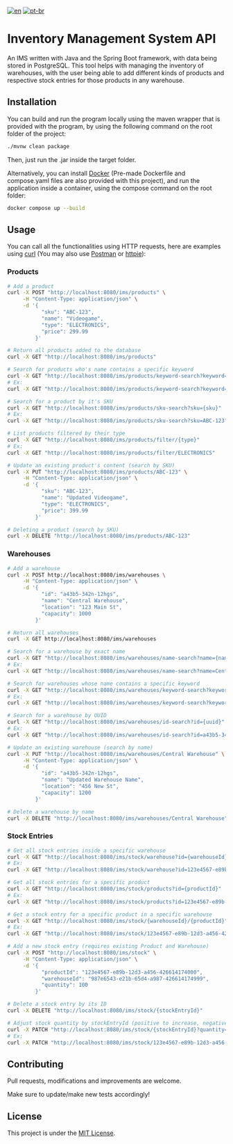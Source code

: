[![en](https://img.shields.io/badge/lang-en-red.svg)](https://https://github.com/GiovBerlato/inventory_management_system/edit/main/README.md)
[![pt-br](https://img.shields.io/badge/lang-pt--br-green.svg)](https://github.com/GiovBerlato/inventory_management_system/edit/main/README.pt-br.md)

# Inventory Management System API

An IMS written with Java and the Spring Boot framework, with data being stored in PostgreSQL. This tool helps with managing the inventory of warehouses, with the user being able to add different kinds of products and respective stock entries for those products in any warehouse.

## Installation

You can build and run the program locally using the maven wrapper that is provided with the program, by using the following command on the root folder of the project:

```bash
./mvnw clean package
```
Then, just run the .jar inside the target folder.

Alternatively, you can install [Docker](https://www.docker.com/) (Pre-made Dockerfile and compose.yaml files are also provided with this project), and run the application inside a container, using the compose command on the root folder:

```bash
docker compose up --build
```

## Usage

You can call all the functionalities using HTTP requests, here are examples using [curl](https://curl.se/download.html) (You may also use [Postman](https://www.postman.com/downloads/) or [httpie](https://httpie.io/)):

### Products
```bash
# Add a product
curl -X POST "http://localhost:8080/ims/products" \
     -H "Content-Type: application/json" \
     -d '{
           "sku": "ABC-123",
           "name": "Videogame",
           "type": "ELECTRONICS",
           "price": 299.99
         }'

# Return all products added to the database
curl -X GET "http://localhost:8080/ims/products"

# Search for products who's name contains a specific keyword
curl -X GET "http://localhost:8080/ims/products/keyword-search?keyword={keyword}"
# Ex:
curl -X GET "http://localhost:8080/ims/products/keyword-search?keyword=fork"

# Search for a product by it's SKU
curl -X GET "http://localhost:8080/ims/products/sku-search?sku={sku}"
# Ex:
curl -X GET "http://localhost:8080/ims/products/sku-search?sku=ABC-123"

# List products filtered by their type
curl -X GET "http://localhost:8080/ims/products/filter/{type}"
# Ex:
curl -X GET "http://localhost:8080/ims/products/filter/ELECTRONICS"

# Update an existing product's content (search by SKU)
curl -X PUT "http://localhost:8080/ims/products/ABC-123" \
     -H "Content-Type: application/json" \
     -d '{
           "sku": "ABC-123",
           "name": "Updated Videogame",
           "type": "ELECTRONICS",
           "price": 399.99
         }'

# Deleting a product (search by SKU)
curl -X DELETE "http://localhost:8080/ims/products/ABC-123"
```

### Warehouses

```bash
# Add a warehouse
curl -X POST http://localhost:8080/ims/warehouses \
     -H "Content-Type: application/json" \
     -d '{
           "id": "a43b5-342n-12hgs",
           "name": "Central Warehouse",
           "location": "123 Main St",
           "capacity": 1000
         }'

# Return all warehouses
curl -X GET http://localhost:8080/ims/warehouses

# Search for a warehouse by exact name
curl -X GET "http://localhost:8080/ims/warehouses/name-search?name={name}"
# Ex:
curl -X GET "http://localhost:8080/ims/warehouses/name-search?name=Central Warehouse"

# Search for warehouses whose name contains a specific keyword
curl -X GET "http://localhost:8080/ims/warehouses/keyword-search?keyword={keyword}"
# Ex:
curl -X GET "http://localhost:8080/ims/warehouses/keyword-search?keyword=central"

# Search for a warehouse by UUID
curl -X GET "http://localhost:8080/ims/warehouses/id-search?id={uuid}"
# Ex:
curl -X GET "http://localhost:8080/ims/warehouses/id-search?id=a43b5-342n-12hgs"

# Update an existing warehouse (search by name)
curl -X PUT "http://localhost:8080/ims/warehouses/Central Warehouse" \
     -H "Content-Type: application/json" \
     -d '{
           "id": "a43b5-342n-12hgs",
           "name": "Updated Warehouse Name",
           "location": "456 New St",
           "capacity": 1200
         }'

# Delete a warehouse by name
curl -X DELETE "http://localhost:8080/ims/warehouses/Central Warehouse"

```

### Stock Entries

```bash
# Get all stock entries inside a specific warehouse
curl -X GET "http://localhost:8080/ims/stock/warehouse?id={warehouseId}"
# Ex:
curl -X GET "http://localhost:8080/ims/stock/warehouse?id=123e4567-e89b-12d3-a456-426614174000"

# Get all stock entries for a specific product
curl -X GET "http://localhost:8080/ims/stock/products?id={productId}"
# Ex:
curl -X GET "http://localhost:8080/ims/stock/products?id=123e4567-e89b-12d3-a456-426614174000"

# Get a stock entry for a specific product in a specific warehouse
curl -X GET "http://localhost:8080/ims/stock/{warehouseId}/{productId}"
# Ex:
curl -X GET "http://localhost:8080/ims/stock/123e4567-e89b-12d3-a456-426614174000/987e6543-e21b-65d4-a987-426614174999"

# Add a new stock entry (requires existing Product and Warehouse)
curl -X POST "http://localhost:8080/ims/stock" \
     -H "Content-Type: application/json" \
     -d '{
           "productId": "123e4567-e89b-12d3-a456-426614174000",
           "warehouseId": "987e6543-e21b-65d4-a987-426614174999",
           "quantity": 100
         }'

# Delete a stock entry by its ID
curl -X DELETE "http://localhost:8080/ims/stock/{stockEntryId}"

# Adjust stock quantity by stockEntryId (positive to increase, negative to decrease)
curl -X PATCH "http://localhost:8080/ims/stock/{stockEntryId}?quantity={amount}"
# Ex:
curl -X PATCH "http://localhost:8080/ims/stock/123e4567-e89b-12d3-a456-426614174000?quantity=50"

```
## Contributing

Pull requests, modifications and improvements are welcome.

Make sure to update/make new tests accordingly!

## License

This project is under the [MIT License](https://choosealicense.com/licenses/mit/).
